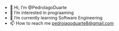 - 👋 Hi, I’m @PedroIagoDuarte
- 👀 I’m interested in prograaming
- 🌱 I’m currently learning Software Engineering
- 📫 How to reach me pedroiagoduarte8@gmail.com

<!---
PedroIagoDuarte/PedroIagoDuarte is a ✨ special ✨ repository because its `README.md` (this file) appears on your GitHub profile.
You can click the Preview link to take a look at your changes.
--->
